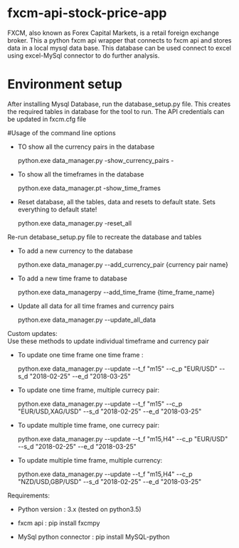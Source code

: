 # fxcm-api-stock-price-app

FXCM, also known as Forex Capital Markets, is a retail foreign exchange broker. This a python fxcm api wrapper that connects to fxcm api and stores data in a local mysql data base. This database can be used connect to excel using excel-MySql connector to do further analysis.

# Environment setup

After installing Mysql Database, run the database_setup.py file. This creates the required tables in database for the tool to run. The API credentials can be updated in fxcm.cfg file

#Usage of the command line options

- TO show all the currency pairs in the database

  python.exe data_manager.py -show_currency_pairs  - 

- To show all the timeframes in the database

  python.exe data_manager.pt -show_time_frames

- Reset database, all the tables, data and resets to default state. Sets everything to default state!

  python.exe data_manager.py -reset_all

Re-run  detabase_setup.py file to recreate the database and tables

- To add a new currency to the database

  python.exe data_manager.py --add_currency_pair	{currency pair name}
  
- To add a  new time frame to database

  python.exe data_managerpy --add_time_frame {time_frame_name}

- Update all data for all time frames and currency pairs

  python.exe data_manager.py --update_all_data 

Custom updates:  
Use these methods to update individual timeframe and currency pair

- To update one time frame one time frame : 

  python.exe data_manager.py --update --t_f "m15" --c_p "EUR/USD" --s_d "2018-02-25" --e_d "2018-03-25"

- To update one time frame, multiple currecy pair: 

  python.exe data_manager.py --update --t_f "m15" --c_p "EUR/USD,XAG/USD" --s_d "2018-02-25" --e_d "2018-03-25"

- To update  multiple time frame, one currecy pair:

  python.exe data_manager.py --update --t_f "m15,H4" --c_p "EUR/USD" --s_d "2018-02-25" --e_d "2018-03-25"

- To update multiple time frame, multiple currency:

  python.exe data_manager.py --update --t_f "m15,H4" --c_p "NZD/USD,GBP/USD" --s_d "2018-02-25" --e_d "2018-03-25"


Requirements:

- Python version : 3.x (tested on python3.5)

- fxcm api : pip install fxcmpy

- MySql python connector : pip install MySQL-python
